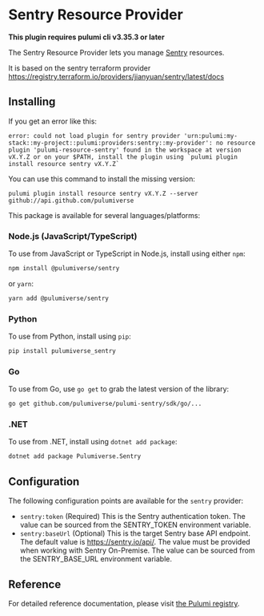 # Sentry Resource Provider

**This plugin requires pulumi cli v3.35.3 or later**

The Sentry Resource Provider lets you manage [Sentry](https://sentry.io/) resources.

It is based on the sentry terraform provider https://registry.terraform.io/providers/jianyuan/sentry/latest/docs

## Installing

If you get an error like this:

```
error: could not load plugin for sentry provider 'urn:pulumi:my-stack::my-project::pulumi:providers:sentry::my-provider': no resource plugin 'pulumi-resource-sentry' found in the workspace at version vX.Y.Z or on your $PATH, install the plugin using `pulumi plugin install resource sentry vX.Y.Z`
```

You can use this command to install the missing version:

```
pulumi plugin install resource sentry vX.Y.Z --server github://api.github.com/pulumiverse
```

This package is available for several languages/platforms:

### Node.js (JavaScript/TypeScript)

To use from JavaScript or TypeScript in Node.js, install using either `npm`:

```bash
npm install @pulumiverse/sentry
```

or `yarn`:

```bash
yarn add @pulumiverse/sentry
```

### Python

To use from Python, install using `pip`:

```bash
pip install pulumiverse_sentry
```

### Go

To use from Go, use `go get` to grab the latest version of the library:

```bash
go get github.com/pulumiverse/pulumi-sentry/sdk/go/...
```

### .NET

To use from .NET, install using `dotnet add package`:

```bash
dotnet add package Pulumiverse.Sentry
```

## Configuration

The following configuration points are available for the `sentry` provider:

-   `sentry:token` (Required) This is the Sentry authentication token. The value can be sourced from the SENTRY_TOKEN environment variable.
-   `sentry:baseUrl` (Optional) This is the target Sentry base API endpoint. The default value is https://sentry.io/api/. The value must be provided when working with Sentry On-Premise. The value can be sourced from the SENTRY_BASE_URL environment variable.

## Reference

For detailed reference documentation, please visit [the Pulumi registry](https://www.pulumi.com/registry/packages/sentry/api-docs/).
